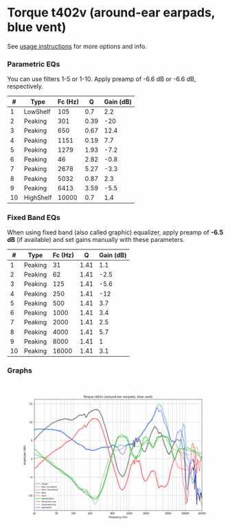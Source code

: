 # Torque t402v (around-ear earpads, blue vent)
See [usage instructions](https://github.com/jaakkopasanen/AutoEq#usage) for more options and info.

### Parametric EQs
You can use filters 1-5 or 1-10. Apply preamp of -6.6 dB or -6.6 dB, respectively.

|   # | Type      |   Fc (Hz) |    Q |   Gain (dB) |
|-----|-----------|-----------|------|-------------|
|   1 | LowShelf  |       105 | 0.7  |         2.2 |
|   2 | Peaking   |       301 | 0.39 |       -20   |
|   3 | Peaking   |       650 | 0.67 |        12.4 |
|   4 | Peaking   |      1151 | 0.19 |         7.7 |
|   5 | Peaking   |      1279 | 1.93 |        -7.2 |
|   6 | Peaking   |        46 | 2.82 |        -0.8 |
|   7 | Peaking   |      2678 | 5.27 |        -3.3 |
|   8 | Peaking   |      5032 | 0.87 |         2.3 |
|   9 | Peaking   |      6413 | 3.59 |        -5.5 |
|  10 | HighShelf |     10000 | 0.7  |         1.4 |

### Fixed Band EQs
When using fixed band (also called graphic) equalizer, apply preamp of **-6.5 dB** (if available) and set gains manually with these parameters.

|   # | Type    |   Fc (Hz) |    Q |   Gain (dB) |
|-----|---------|-----------|------|-------------|
|   1 | Peaking |        31 | 1.41 |         1.1 |
|   2 | Peaking |        62 | 1.41 |        -2.5 |
|   3 | Peaking |       125 | 1.41 |        -5.6 |
|   4 | Peaking |       250 | 1.41 |       -12   |
|   5 | Peaking |       500 | 1.41 |         3.7 |
|   6 | Peaking |      1000 | 1.41 |         3.4 |
|   7 | Peaking |      2000 | 1.41 |         2.5 |
|   8 | Peaking |      4000 | 1.41 |         5.7 |
|   9 | Peaking |      8000 | 1.41 |         1   |
|  10 | Peaking |     16000 | 1.41 |         3.1 |

### Graphs
![](./Torque%20t402v%20(around-ear%20earpads,%20blue%20vent).png)
